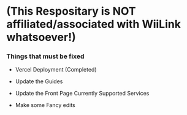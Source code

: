 # (This Respositary is NOT affiliated/associated with WiiLink whatsoever!)

### Things that must be fixed

- Vercel Deployment (Completed)

- Update the Guides

- Update the Front Page Currently Supported Services

- Make some Fancy edits
